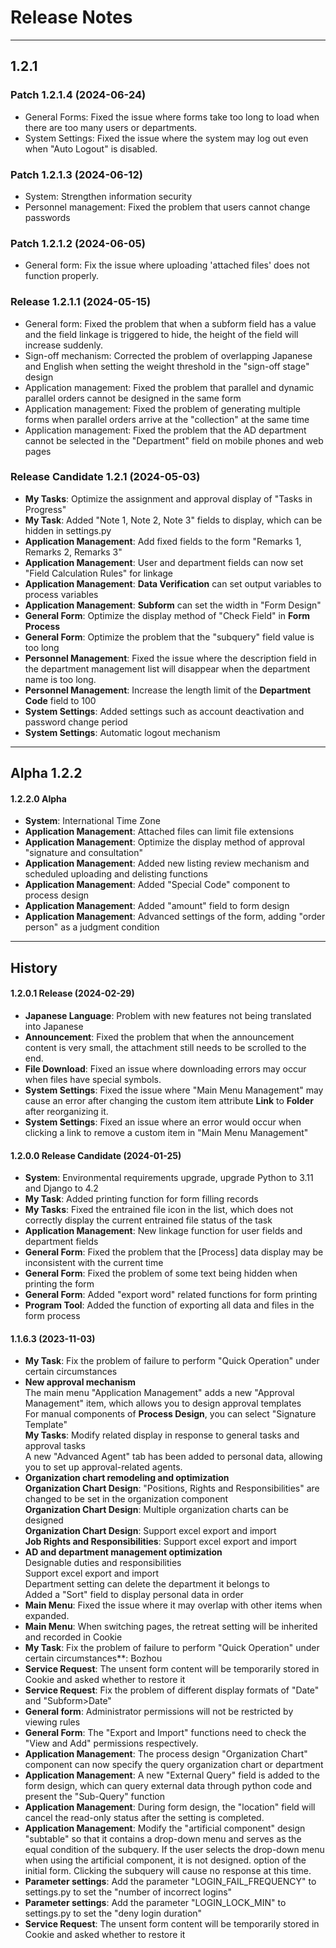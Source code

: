 # Release Notes

***

## 1.2.1

### Patch 1.2.1.4 (2024-06-24)

* General Forms: Fixed the issue where forms take too long to load when there are too many users or departments.
* System Settings: Fixed the issue where the system may log out even when "Auto Logout" is disabled.

### Patch 1.2.1.3 (2024-06-12)

* System: Strengthen information security
* Personnel management: Fixed the problem that users cannot change passwords

### Patch 1.2.1.2 (2024-06-05)

* General form: Fix the issue where uploading 'attached files' does not function properly.

### Release 1.2.1.1 (2024-05-15)

* General form: Fixed the problem that when a subform field has a value and the field linkage is triggered to hide, the height of the field will increase suddenly.
* Sign-off mechanism: Corrected the problem of overlapping Japanese and English when setting the weight threshold in the "sign-off stage" design
* Application management: Fixed the problem that parallel and dynamic parallel orders cannot be designed in the same form
* Application management: Fixed the problem of generating multiple forms when parallel orders arrive at the "collection" at the same time
* Application management: Fixed the problem that the AD department cannot be selected in the "Department" field on mobile phones and web pages

### Release Candidate **1.2.1** (2024-05-03)

* **My Tasks**: Optimize the assignment and approval display of "Tasks in Progress"
* **My Task**: Added "Note 1, Note 2, Note 3" fields to display, which can be hidden in settings.py
* **Application Management**: Add fixed fields to the form "Remarks 1, Remarks 2, Remarks 3"
* **Application Management**: User and department fields can now set "Field Calculation Rules" for linkage
* **Application Management**: **Data Verification** can set output variables to process variables
* **Application Management**: **Subform** can set the width in "Form Design"
* **General Form**: Optimize the display method of "Check Field" in **Form Process**
* **General Form**: Optimize the problem that the "subquery" field value is too long
* **Personnel Management**: Fixed the issue where the description field in the department management list will disappear when the department name is too long.
* **Personnel Management**: Increase the length limit of the **Department Code** field to 100
* **System Settings**: Added settings such as account deactivation and password change period
* **System Settings**: Automatic logout mechanism

***

## Alpha **1.2.2**

#### 1.2.2.0 Alpha

* **System**: International Time Zone
* **Application Management**: Attached files can limit file extensions
* **Application Management**: Optimize the display method of approval "signature and consultation"
* **Application Management**: Added new listing review mechanism and scheduled uploading and delisting functions
* **Application Management**: Added "Special Code" component to process design
* **Application Management**: Added "amount" field to form design
* **Application Management**: Advanced settings of the form, adding "order person" as a judgment condition

***

## History

#### 1.2.0.1 Release (2024-02-29)

* **Japanese Language**: Problem with new features not being translated into Japanese
* **Announcement**: Fixed the problem that when the announcement content is very small, the attachment still needs to be scrolled to the end.
* **File Download**: Fixed an issue where downloading errors may occur when files have special symbols.
* **System Settings**: Fixed the issue where "Main Menu Management" may cause an error after changing the custom item attribute **Link** to **Folder** after reorganizing it.
* **System Settings**: Fixed an issue where an error would occur when clicking a link to remove a custom item in "Main Menu Management"

#### 1.2.0.0 Release Candidate (2024-01-25)

* **System**: Environmental requirements upgrade, upgrade Python to 3.11 and Django to 4.2
* **My Task**: Added printing function for form filling records
* **My Tasks**: Fixed the entrained file icon in the list, which does not correctly display the current entrained file status of the task
* **Application Management**: New linkage function for user fields and department fields
* **General Form**: Fixed the problem that the \[Process] data display may be inconsistent with the current time
* **General Form**: Fixed the problem of some text being hidden when printing the form
* **General Form**: Added "export word" related functions for form printing
* **Program Tool**: Added the function of exporting all data and files in the form process

#### 1.1.6.3 (2023-11-03)

* **My Task**: Fix the problem of failure to perform "Quick Operation" under certain circumstances
* **New approval mechanism**\
  The main menu "Application Management" adds a new "Approval Management" item, which allows you to design approval templates\
  For manual components of **Process Design**, you can select "Signature Template"\
  **My Tasks**: Modify related display in response to general tasks and approval tasks\
  A new "Advanced Agent" tab has been added to personal data, allowing you to set up approval-related agents.
* **Organization chart remodeling and optimization**\
  **Organization Chart Design**: "Positions, Rights and Responsibilities" are changed to be set in the organization component\
  **Organization Chart Design**: Multiple organization charts can be designed\
  **Organization Chart Design**: Support excel export and import\
  **Job Rights and Responsibilities**: Support excel export and import
* **AD and department management optimization**\
  Designable duties and responsibilities\
  Support excel export and import\
  Department setting can delete the department it belongs to\
  Added a "Sort" field to display personal data in order
* **Main Menu**: Fixed the issue where it may overlap with other items when expanded.
* **Main Menu**: When switching pages, the retreat setting will be inherited and recorded in Cookie
* **My Task**: Fix the problem of failure to perform "Quick Operation" under certain circumstances\*\*: Bozhou
* **Service Request**: The unsent form content will be temporarily stored in Cookie and asked whether to restore it
* **Service Request**: Fix the problem of different display formats of "Date" and "Subform>Date"
* **General form**: Administrator permissions will not be restricted by viewing rules
* **General Form**: The "Export and Import" functions need to check the "View and Add" permissions respectively.
* **Application Management**: The process design "Organization Chart" component can now specify the query organization chart or department
* **Application Management**: A new "External Query" field is added to the form design, which can query external data through python code and present the "Sub-Query" function
* **Application Management**: During form design, the "location" field will cancel the read-only status after the setting is completed.
* **Application Management**: Modify the "artificial component" design "subtable" so that it contains a drop-down menu and serves as the equal condition of the subquery. If the user selects the drop-down menu when using the artificial component, it is not designed. option of the initial form. Clicking the subquery will cause no response at this time.
* **Parameter settings**: Add the parameter "LOGIN\_FAIL\_FREQUENCY" to settings.py to set the "number of incorrect logins"
* **Parameter settings**: Add the parameter "LOGIN\_LOCK\_MIN" to settings.py to set the "deny login duration"
* **Service Request**: The unsent form content will be temporarily stored in Cookie and asked whether to restore it
